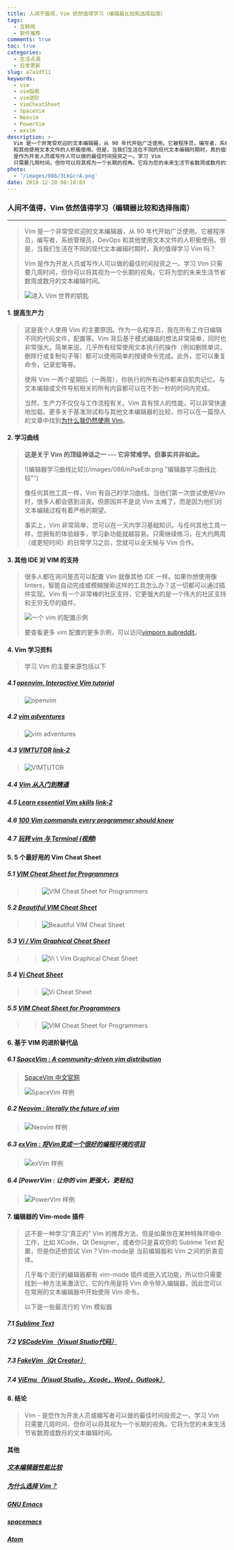 ```yaml
---
title: 人间不值得，Vim 依然值得学习（编辑器比较和选择指南）
tags:
  - 互联网
  - 软件推荐
comments: true
toc: true
categories:
  - 生活点滴
  - 日常更新
slug: a7a1df11
keywords:
  - vim
  - vim指南
  - vim进阶
  - VimCheatSheet
  - SpaceVim
  - Neovim
  - PowerVim
  - exvim
description: >-
  Vim 是一个非常受欢迎的文本编辑器，从 90 年代开始广泛使用。它被程序员，编写者，系统管理员，DevOps
  和其他使用文本文件的人积极使用。但是，当我们生活在不同的现代文本编辑时期时，真的值得学习 Vim 吗？Vim
  是作为开发人员或写作人可以做的最佳时间投资之一。学习 Vim
  只需要几周时间，但你可以将其视为一个长期的视角。它将为您的未来生活节省数周或数月的文本编辑时间。
photo:
  - '/images/086/3LkGcrA.png'
date: 2018-12-20 08:10:03
---
```

<script type="text/javascript" src="/assets/js/dist/bai.js"></script>

### 人间不值得，Vim 依然值得学习（编辑器比较和选择指南）

---
> Vim 是一个非常受欢迎的文本编辑器，从 90 年代开始广泛使用。它被程序员，编写者，系统管理员，DevOps 和其他使用文本文件的人积极使用。但是，当我们生活在不同的现代文本编辑时期时，真的值得学习 Vim 吗？
>
> Vim 是作为开发人员或写作人可以做的最佳时间投资之一。学习 Vim 只需要几周时间，但你可以将其视为一个长期的视角。它将为您的未来生活节省数周或数月的文本编辑时间。
>
> ![进入 Vim 世界的钥匙](/images/086/RkyFnKB.png "进入 Vim 世界的钥匙")

#### 1. 提高生产力
> 这是我个人使用 Vim 的主要原因。作为一名程序员，我在所有工作日编辑不同的代码文件，配置等。Vim 背后基于模式编辑的想法非常简单，同时也非常强大。简单来说，几乎所有经常使用文本执行的操作（例如删除单词，删除行或复制句子等）都可以使用简单的按键命令完成。此外，您可以重复命令，记录宏等等。
>
> 使用 Vim 一两个星期后（一两周），你执行的所有动作都来自肌肉记忆。与文本编辑或文件导航相关的所有内容都可以在不到一秒的时间内完成。
>
> 当然，生产力不仅仅与工作流程有关。Vim 具有惊人的性能，可以非常快速地加载。更多关于基准测试和与其他文本编辑器的比较，你可以在一篇惊人的文章中找到[为什么我仍然使用 Vim](https://medium.com/commitlog/why-i-still-use-vim-67afd76b4db6)。

#### 2. 学习曲线
> **这是关于 Vim 的顶级神话之一 --- 它非常难学。但事实并非如此。**
>
> ![编辑器学习曲线比较](/images/086/nPseEdr.png "编辑器学习曲线比较"")
>
> 像任何其他工具一样，Vim 有自己的学习曲线。当他们第一次尝试使用Vim时，很多人都会感到沮丧。但原因并不是说 Vim 太难了，而是因为他们对文本编辑过程有着严格的期望。
>
> 事实上，Vim 非常简单，您可以在一天内学习基础知识。与任何其他工具一样，您拥有的体验越多，学习新功能就越容易。只需继续练习，在大约两周（或更短时间）的日常学习之后，您就可以全天候与 Vim 合作。

#### 3. 其他 IDE 对 VIM 的支持
> 很多人都在询问是否可以配置 Vim 就像其他 IDE 一样。如果你想使用像 linters，智能自动完成或模糊搜索这样的工具怎么办？这一切都可以通过插件实现。Vim 有一个非常棒的社区支持，它更强大的是一个伟大的社区支持和无穷无尽的插件。
>
> ![一个 vim 的配置示例](/images/086/RimWsEH.png "一个 vim 的配置示例")
>
> 要查看更多 vim 配置的更多示例，可以访问[vimporn subreddit](https://www.reddit.com/r/vimporn/)。

#### 4. Vim 学习资料
> 学习 Vim 的主要来源包括以下

##### 4.1 [openvim, Interactive Vim tutorial](https://openvim.com/)
> ![openvim](/images/086/uGopYlD.png "openvim")

##### 4.2 [vim adventures](https://vim-adventures.com/)
> ![vim adventures](/images/086/mJefISJ.png "vim adventures")

##### 4.3 [VIMTUTOR](http://www2.geog.ucl.ac.uk/~plewis/teaching/unix/vimtutor) [link-2](https://www.systutorials.com/240159/vim-tutorial-beginners-vimtutor/)
> ![VIMTUTOR](/images/086/w4wanpd.png "VIMTUTOR")

##### 4.4 [Vim 从入门到精通](https://github.com/wsdjeg/vim-galore-zh_cn/blob/master/README.md)

##### 4.5 [Learn essential Vim skills](http://vimcasts.org/) [link-2](https://item.jd.com/12056490.html)

##### 4.6 [100 Vim commands every programmer should know](https://www.catswhocode.com/blog/100-vim-commands-every-programmer-should-know)

##### 4.7 [玩转 vim 与 Terminal (视频)](https://zhuanlan.zhihu.com/vim-video)

#### 5. 5 个最好用的 Vim Cheat Sheet

##### 5.1 [VIM Cheat Sheet for Programmers](http://michael.peopleofhonoronly.com/vim/)
>> ![VIM Cheat Sheet for Programmers](/images/086/MeR6AjS.jpg "VIM Cheat Sheet for Programmers")

##### 5.2 [Beautiful VIM Cheat Sheet](http://vimcheatsheet.com/2018/06/11/return-of-vim-cheatsheet-setting-up-shop-finding-my-voice/)
>> ![Beautiful VIM Cheat Sheet](/images/086/Vt1hVGy.jpg "Beautiful VIM Cheat Sheet")

##### 5.3 [Vi / Vim Graphical Cheat Sheet](http://www.viemu.com/a_vi_vim_graphical_cheat_sheet_tutorial.html)
>> ![Vi \ Vim Graphical Cheat Sheet](/images/086/1pwYVSP.jpg "Vi \ Vim Graphical Cheat Sheet")

##### 5.4 [Vi Cheat Sheet](https://www.gosquared.com/blog/vi-linux-terminal-help-sheet)
>> ![Vi Cheat Sheet](/images/086/TBfub5z.jpg "Vi Cheat Sheet")

##### 5.5  [VIM Cheat Sheet for Programmers](https://vim.rtorr.com/lang/zh_cn/)
>> ![VIM Cheat Sheet for Programmers](/images/086/ol5vQNv.jpg "VIM Cheat Sheet for Programmers")

#### 6. 基于 VIM 的进阶替代品

##### 6.1 [SpaceVim : A community-driven vim distribution](https://spacevim.org/)
> [SpaceVim 中文官网](https://spacevim.org/cn/)
>
> ![SpaceVim 样例](/images/086/6Q8Ewu7.png "SpaceVim 样例")

##### 6.2 [Neovim  : literally the future of vim](https://neovim.io/)
> ![Neovim 样例](/images/086/8Q3PSvU.png "Neovim 样例")

##### 6.3 [exVim : 将Vim变成一个很好的编程环境的项目](https://exvim.github.io/)
> ![exVim 样例](/images/086/1dOV21d.png "exVim 样例")

##### 6.4 [PowerVim : 让你的 vim 更强大，更轻松]
> ![PowerVim 样例](/images/086/IOGKHIc.png "PowerVim 样例")


#### 7. 编辑器的 Vim-mode 插件

> 这不是一种学习“真正的” Vim 的推荐方法，但是如果你在某种特殊环境中工作，比如 XCode，Qt Designer，或者你只是喜欢你的 Sublime Text 配置，但是你还想尝试 Vim？Vim-mode是 当前编辑器和 Vim 之间的折衷变体。
>
> 几乎每个流行的编辑器都有 vim-mode 插件或嵌入式功能，所以你只需要找到一种方法来激活它。它的作用是将 Vim 命令带入编辑器，因此您可以在常用的文本编辑器中开始使用 Vim 命令。
>
> 以下是一些最流行的 Vim 模拟器

##### 7.1 [Sublime Text](https://www.sublimetext.com/docs/3/vintage.html)

##### 7.2 [VSCodeVim（Visual Studio代码）](https://github.com/VSCodeVim/Vim)

##### 7.3 [FakeVim（Qt Creator）](http://doc.qt.io/qtcreator/creator-editor-fakevim.html)

##### 7.4 [ViEmu（Visual Studio，Xcode，Word，Outlook）](http://www.viemu.com/)

#### 8. 结论
> Vim - 是您作为开发人员或编写者可以做的最佳时间投资之一。学习 Vim 只需要几周时间，但你可以将其视为一个长期的视角。它将为您的未来生活节省数周或数月的文本编辑时间。

#### 其他

##### [文本编辑器性能比较](https://github.com/jhallen/joes-sandbox/tree/master/editor-perf)

##### [为什么选择 Vim？](http://www.terminally-incoherent.com/blog/2012/03/21/why-vim/)

##### [GNU Emacs](http://www.gnu.org/software/emacs/)

##### [spacemacs](http://spacemacs.org/)

##### [Atom](http://blog.atom.io/2017/08/08/atom-1-19.html)

